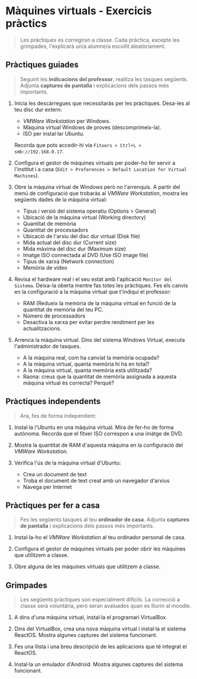 # Màquines virtuals - Exercicis pràctics

> Les pràctiques es corregiran a classe. Cada pràctica, excepte les grimpades, l'explicarà un/a alumne/a escollit aleatòriament.

## Pràctiques guiades

>Seguint les **indicacions del professor**, realitza les tasques següents. Adjunta **captures de pantalla** i explicacions dels passos més importants.

1. Inicia les descàrregues que necessitaràs per les pràctiques. Desa-les al teu disc dur extern:
   - _VMWare Workstation_ per Windows.
   - Màquina virtual Windows de proves (descomprimeix-la).
   - ISO per instal·lar Ubuntu.

   Recorda que pots accedir-hi via `Fitxers > Ctrl+L > smb://192.168.0.17`.

1.  Configura el gestor de màquines virtuals per poder-ho fer servir a l'institut i a casa (`Edit > Preferences > Default Location for Virtual Machines`).

3. Obre la màquina virtual de Windows però no l'arrenquis. A partir del menú de configuració que trobaràs al _VMWare Workstation_, mostra les següents dades de la màquina virtual:
   * Tipus i versió del sistema operatiu (Options > General)
   * Ubicació de la màquina virtual (Working directory)
   * Quantitat de memòria
   * Quantitat de processadors
   * Ubicació de l'arxiu del disc dur virtual (Disk file)
   * Mida actual del disc dur (Current size)
   * Mida màxima del disc dur (Maximum size)
   * Imatge ISO connectada al DVD (Use ISO image file)
   * Tipus de xarxa (Network connection)
   * Memòria de vídeo

4. Revisa el hardware real i el seu estat amb l'aplicació `Monitor del Sistema`. Deixa-la oberta mentre fas totes les pràctiques.
   Fes els canvis en la configuració a la màquina virtual que t'indiqui el professor:
   * RAM (Redueix la memòria de la màquina virtual en funció de la quantitat de memòria del teu PC.
   * Número de processadors
   * Desactiva la xarxa per evitar perdre rendiment per les actualitzacions.

4. Arrenca la màquina virtual. Dins del sistema Windows Virtual, executa l'administrador de tasques.
   * A la màquina real, com ha canviat la memòria ocupada?
   * A la màquina virtual, quanta memòria hi ha en total?
   * A la màquina virtual, quanta memòria està utilitzada?
   * Raona: creus que la quantitat de memòria assignada a aquesta màquina virtual és correcta? Perquè?


## Pràctiques independents

>Ara, fes de forma independent:

1. Instal·la l'Ubuntu en una màquina virtual. Mira de fer-ho de forma autònoma. Recorda que el fitxer ISO correspon a una imàtge de DVD.

3. Mostra la quantitat de RAM d'aquesta màquina en la configuració del _VMWare Workstation_.

4. Verifica l'ús de la màquina virtual d'Ubuntu:
   * Crea un document de text
   * Troba el document de text creat amb un navegador d'arxius
   * Navega per Internet

## Pràctiques per fer a casa

>Fes les següents tasques al teu **ordinador de casa**. Adjunta **captures de pantalla** i explicacions dels passos més importants.

1. Instal·la-ho el _VMWare Workstation_ al teu ordinador personal de casa.

2. Configura el gestor de màquines virtuals per poder obrir les màquines que utilitzem a classe.

3. Obre alguna de les màquines virtuals que utilitzem a classe.

## Grimpades

>Les següents pràctiques son especialment difícils. La correcció a classe serà voluntària, però seran avaluades quan es lliurin al moodle.

1. A dins d'una màquina virtual, instal·la el programari VirtualBox.

2. Dins del VirtualBox, crea una nova màquina virtual i instal·la el sistema ReactOS. Mostra algunes captures del sistema funcionant.

3. Fes una llista i una breu descripció de les aplicacions que té integrat el ReactOS.

4. Instal·la un emulador d'Android. Mostra algunes captures del sistema funcionant.
